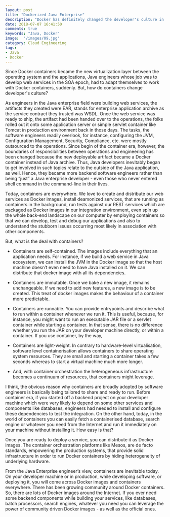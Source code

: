 ```yaml
---
layout: post
title: "Dockerized Java Enterprise"
description: "Docker has definitely changed the developer's culture in Java Enterprise."
date: 2018-07-07 16:41:50
comments: true
keywords: "Java, Docker"
image:  '/images/09.jpg'
category: Cloud Engineering
tags:
- Java
- Docker
---
```


Since Docker containers became the new virtualization layer between the operating system and the applications, Java engineers whose job was to develop web services in the SOA epoch, had to adapt themselves to work with Docker containers, suddenly. But, how do containers change developer's culture? 

As engineers in the Java enterprise field were building web services, the artifacts they created were EAR, stands for enterprise application archive as the service contract they trusted was WSDL. Once the web service was ready to ship, the artifact had been handed over to the operations, the folks rolled out it onto some application server or simple servlet container like Tomcat in production environment back in those days. The tasks, the software engineers readily overlook, for instance, configuring the JVM, Configuration Management, Security, Compliance, etc. were mostly outsourced to the operations. Since begin of the container era, however, the boundaries of responsibilities between operations and engineering has been changed because the new deployable artifact became a Docker container instead of Java archive. Thus, Java developers inevitably began to get involved in such topics relate to the outside of the Java application, as well. Hence, they became more backend software engineers rather than being “just” a Java enterprise developer - even those who never entered shell command in the command-line in their lives.

Today, containers are everywhere. We love to create and distribute our web services as Docker images, install deamonized services, that are running as containers in the background, run tests against our REST services which are packaged as Docker images in our integration environment, even spin up the whole back-end landscape on our computer by employing containers so that we can develop, test and debug our applications and also to understand the stubborn issues occurring most likely in association with other components.

But, what is the deal with containers?

* Containers are self-contained. The images include everything that an application needs. For instance, if we build a web service in Java ecosystem, we can install the JVM in the Docker image so that the host machine doesn’t even need to have Java installed on it. We can distribute that docker image with all its dependencies. 

* Containers are immutable. Once we bake a new image, it remains unchangeable. If we need to add new features, a new image is to be created. This treat of docker images makes the behaviour of a container more predictable. 

* Containers are runnable. You can provide entrypoints and describe what to run within a container whenever we run it. This is useful, because, for instance, you might want to run an executable JAR file or a servlet container while starting a container.  In that sense, there is no difference whether you run the JAR on your developer machine directly, or within a container. If you use container, by the way, 

* Containers are light-weight. In contrary to hardware-level virtualisation, software level containerisation allows containers to share operating system resources. They are small and starting a container takes a few seconds whereas to start a virtual machine much more longer.

* And, with container orchestration the heterogeneous infrastructure becomes a continuum of resources, that containers might leverage. 

I think, the obvious reason why containers are broadly adopted by software engineers is basically being tailored to share and ready to run. Before container era, if you started off a backend project on your developer machine which were very likely to depend on some other services and components like databases, engineers had needed to install and configure these dependencies to test the integration. On the other hand, today, in the world of containers you can easily fetch a containerised database, search engine or whatever you need from the Internet and run it immediately on your machine without installing it. How easy is that? 

Once you are ready to deploy a service, you can distribute it as Docker images. The container orchestration platforms like Mesos, are de facto standards, empowering the production systems, that provide solid infrastructure in order to run Docker containers by hiding heterogeneity of underlying hardware.  

From the Java Enterprise engineer’s view, containers are inevitable today. On your developer machine or in production, while developing software, or deploying it, you will come across Docker images and containers everywhere. There has been growing community around Docker containers. So, there are lots of Docker images around the Internet. If you ever need some backend components while building your services, like databases, batch processors, search engines, whatever you need you can leverage the power of community driven Docker images - as well as the official ones.
